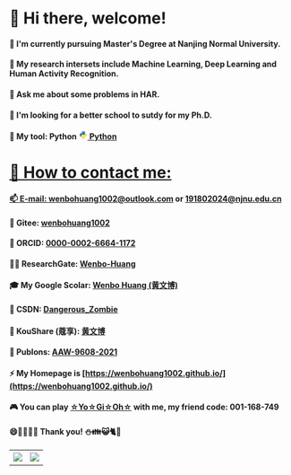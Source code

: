 # 👋 Hi there, welcome!
#### 🔭 I'm currently pursuing Master's Degree at Nanjing Normal University.
#### 🌱 My research intersets include Machine Learning, Deep Learning and Human Activity Recognition.
#### 💬 Ask me about some problems in HAR.
#### 🧷 I'm looking for a better school to sutdy for my Ph.D.
#### 🚀 My tool: Python <a href="https://www.python.org" target="_blank"> <img src="https://raw.githubusercontent.com/devicons/devicon/master/icons/python/python-original.svg" alt="python" width="16" height="16"/> Python
# 🎡 How to contact me: 
#### 📫 E-mail: wenbohuang1002@outlook.com or 191802024@njnu.edu.cn
#### 🎃 Gitee: [wenbohuang1002](https://gitee.com/wenbohuang1002)
#### 📮 ORCID: [0000-0002-6664-1172](https://orcid.org/0000-0002-6664-1172)
#### 👩‍🎓 ResearchGate: [Wenbo-Huang](https://www.researchgate.net/profile/Wenbo-Huang-9)
#### 🎓 My Google Scolar: [Wenbo Huang (黄文博)](https://scholar.google.com/citations?user=yFBDPqcAAAAJ&hl=zh-CN)
#### 🌌 CSDN: [Dangerous_Zombie](https://www.koushare.com/)
#### 🥚 KouShare (蔻享): [黄文博](https://blog.csdn.net/Dangerous_Zombie)
#### 🍚 Publons: [AAW-9608-2021](https://publons.com/researcher/4645353/wenbo-huang/)
#### ⚡ My Homepage is [https://wenbohuang1002.github.io/](https://wenbohuang1002.github.io/)
#### 🎮 You can play [☆Yo☆Gi☆Oh☆](http://ygo.163.com/) with me, my friend code: 001-168-749
#### 😄🦅🚁👯🗿 Thank you! ⛄👪😺🐈🔬
<table>
  <tr>
    <th><img src="https://github-readme-stats.vercel.app/api?username=wenbohuang1002&show_icons=true&count_private=true&hide=prs&theme=dark"/></th>
    <th><img src="https://github-readme-stats.vercel.app/api/top-langs/?username=wenbohuang1002&layout=compact&hide_border=true&langs_count=10&theme=dark"/></th>
  </tr>
  <tr>
   
  </tr>
</table>


<!--
**wenbohuang1002/wenbohuang1002** is a ✨ _special_ ✨ repository because its `README.md` (this file) appears on your GitHub profile.

Here are some ideas to get you started:

- 🔭 I’m currently working on ...
- 🌱 I’m currently learning ...
- 👯 I’m looking to collaborate on ...
- 🤔 I’m looking for help with ...
- 💬 Ask me about ...
- 📫 How to reach me: ...
- 😄 Pronouns: ...
- ⚡ Fun fact: ...
-->
